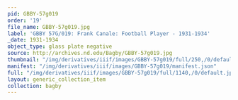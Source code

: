 ```yaml
---
pid: GBBY-57g019
order: '19'
file_name: GBBY-57g019.jpg
label: 'GBBY 57G/019: Frank Canale: Football Player - 1931-1934'
_date: 1931-1934
object_type: glass plate negative
source: http://archives.nd.edu/Bagby/GBBY-57g019.jpg
thumbnail: "/img/derivatives/iiif/images/GBBY-57g019/full/250,/0/default.jpg"
manifest: "/img/derivatives/iiif/images/GBBY-57g019/manifest.json"
full: "/img/derivatives/iiif/images/GBBY-57g019/full/1140,/0/default.jpg"
layout: generic_collection_item
collection: bagby
---
```

